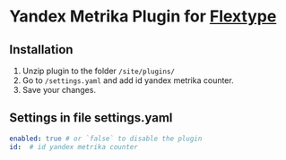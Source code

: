 # Yandex Metrika Plugin for [Flextype](http://flextype.org/)

## Installation
1. Unzip plugin to the folder `/site/plugins/`
2. Go to `/settings.yaml` and add id yandex metrika counter.
3. Save your changes.


## Settings in file settings.yaml

```yaml
enabled: true # or `false` to disable the plugin
id:  # id yandex metrika counter
```
